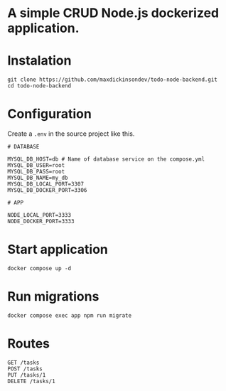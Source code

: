# A simple CRUD Node.js dockerized application.

# Instalation

```
git clone https://github.com/maxdickinsondev/todo-node-backend.git
cd todo-node-backend
```

# Configuration

Create a `.env` in the source project like this.

```
# DATABASE

MYSQL_DB_HOST=db # Name of database service on the compose.yml
MYSQL_DB_USER=root
MYSQL_DB_PASS=root
MYSQL_DB_NAME=my_db
MYSQL_DB_LOCAL_PORT=3307
MYSQL_DB_DOCKER_PORT=3306

# APP

NODE_LOCAL_PORT=3333
NODE_DOCKER_PORT=3333
```

# Start application

`docker compose up -d`

# Run migrations

`docker compose exec app npm run migrate`

# Routes

```
GET /tasks
POST /tasks
PUT /tasks/1
DELETE /tasks/1
```
